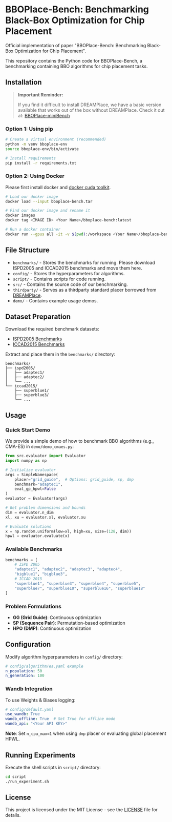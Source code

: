 # BBOPlace-Bench: Benchmarking Black-Box Optimization for Chip Placement

Official implementation of paper "BBOPlace-Bench: Benchmarking Black-Box Optimization for Chip Placement".

This repository contains the Python code for BBOPlace-Bench, a benchmarking containing BBO algorithms for chip placement tasks. 

## Installation
> **Important Reminder:**
>
> If you find it difficult to install DREAMPlace, we have a basic version available that works out of the box without DREAMPlace. Check it out at: [BBOPlace-miniBench](https://github.com/lamda-bbo/BBOPlace-miniBench)
### Option 1: Using pip
```bash
# Create a virtual environment (recommended)
python -m venv bboplace-env
source bboplace-env/bin/activate

# Install requirements
pip install -r requirements.txt
```

### Option 2: Using Docker
Please first install docker and [docker cuda toolkit](https://docs.nvidia.com/datacenter/cloud-native/container-toolkit/latest/install-guide.html).

```bash
# Load our docker image
docker load --input bboplace-bench.tar

# Find our docker image and rename it
docker images
docker tag <IMAGE ID> <Your Name>/bboplace-bench:latest

# Run a docker container
docker run --gpus all -it -v $(pwd):/workspace <Your Name>/bboplace-bench:latest bash
```




## File Structure

+ `benchmarks/` - Stores the benchmarks for running. Please download ISPD2005 and ICCAD2015 benchmarks and move them here.
+ `config/` - Stores the hyperparameters for algorithms.
+ `script/` - Contains scripts for code running.
+ `src/` - Contains the source code of our benchmarking.
+ `thirdparty/` - Serves as a thirdparty standard placer borrowed from [DREAMPlace](https://github.com/limbo018/DREAMPlace).
+ `demo/` - Contains example usage demos.

## Dataset Preparation

Download the required benchmark datasets:
- [ISPD2005 Benchmarks](https://drive.google.com/drive/folders/1MVIOZp2rihzIFK3C_4RqJs-bUv1TW2YT?usp=sharing)
- [ICCAD2015 Benchmarks](https://drive.google.com/file/d/1JEC17FmL2cM8BEAewENvRyG6aWxH53mX/view?usp=sharing)

Extract and place them in the `benchmarks/` directory:
```
benchmarks/
├── ispd2005/
│   ├── adaptec1/
│   ├── adaptec2/
│   └── ...
└── iccad2015/
    ├── superblue1/
    ├── superblue3/
    └── ...
```

## Usage

### Quick Start Demo
We provide a simple demo of how to benchmark BBO algorithms (e.g., CMA-ES) in `demo/demo_cmaes.py`:

```python
from src.evaluator import Evaluator
import numpy as np

# Initialize evaluator
args = SimpleNamespace(
    placer="grid_guide",  # Options: grid_guide, sp, dmp
    benchmark="adaptec1", 
    eval_gp_hpwl=False
)
evaluator = Evaluator(args)

# Get problem dimensions and bounds
dim = evaluator.n_dim
xl, xu = evaluator.xl, evaluator.xu

# Evaluate solutions
x = np.random.uniform(low=xl, high=xu, size=(128, dim))
hpwl = evaluator.evaluate(x)
```

### Available Benchmarks
```python
benchmarks = [
    # ISPD 2005
    "adaptec1", "adaptec2", "adaptec3", "adaptec4",
    "bigblue1", "bigblue3",
    # ICCAD 2015   
    "superblue1", "superblue3", "superblue4", "superblue5",
    "superblue7", "superblue10", "superblue16", "superblue18"
]
```

### Problem Formulations
- **GG (Grid Guide)**: Continuous optimization
- **SP (Sequence Pair)**: Permutation-based optimization  
- **HPO (DMP)**: Continuous optimization

## Configuration

Modify algorithm hyperparameters in `config/` directory:

```yaml
# config/algorithm/ea.yaml example
n_population: 50
n_generation: 100
```

### Wandb Integration
To use Weights & Biases logging:

```yaml
# config/default.yaml
use_wandb: True
wandb_offline: True  # Set True for offline mode
wandb_api: "<Your API KEY>"
```

**Note**: Set `n_cpu_max=1` when using `dmp` placer or evaluating global placement HPWL.

## Running Experiments

Execute the shell scripts in `script/` directory:
```bash
cd script
./run_experiment.sh
```

<!-- ## Citation
If you find this code useful, please cite our paper:
```bibtex
@article{bboplace2024,
  title={BBOPlace-Bench: Benchmarking Black-Box Optimization for Chip Placement},
  author={...},
  journal={...},
  year={2024}
}
``` -->

## License
This project is licensed under the MIT License - see the [LICENSE](LICENSE) file for details.
